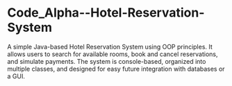 # Code_Alpha--Hotel-Reservation-System
A simple Java-based Hotel Reservation System using OOP principles. It allows users to search for available rooms, book and cancel reservations, and simulate payments. The system is console-based, organized into multiple classes, and designed for easy future integration with databases or a GUI.
